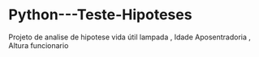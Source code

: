 # Python---Teste-Hipoteses
Projeto de analise de hipotese  vida útil  lampada , Idade Aposentradoria , Altura funcionario
